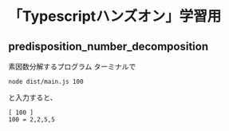 # 「Typescriptハンズオン」学習用
## predisposition_number_decomposition
素因数分解するプログラム
ターミナルで
```
node dist/main.js 100
```
と入力すると、
```
[ 100 ]
100 = 2,2,5,5
```